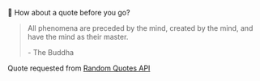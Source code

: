 📣 How about a quote before you go?

> All phenomena are preceded by the mind, created by the mind, and have the mind as their master.
>
> <p>- The Buddha</p>

Quote requested from [Random Quotes API](https://github.com/lukePeavey/quotable)
